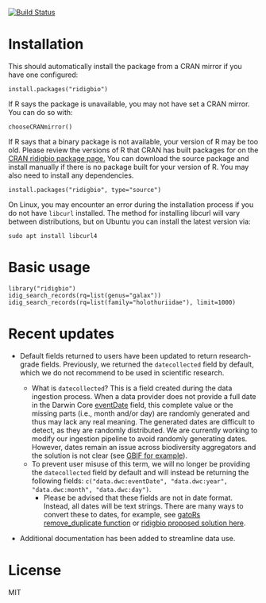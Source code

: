 [![Build Status](https://api.travis-ci.com/iDigBio/ridigbio.svg?branch=master)](https://app.travis-ci.com/github/iDigBio/ridigbio)

# Installation

This should automatically install the package from a CRAN mirror if you have one configured:

    install.packages("ridigbio")
	
If R says the package is unavailable, you may not have set a CRAN mirror. You can do so with:

    chooseCRANmirror()

If R says that a binary package is not available, your version of R may be too old. Please 
review the versions of R that CRAN has built packages for on the [CRAN ridigbio package page.]( https://cran.r-project.org/package=ridigbio)
You can download the source package and install manually if there is no package built for 
your version of R. You may also need to install any dependencies.

    install.packages("ridigbio", type="source")

On Linux, you may encounter an error during the installation process if you do not have `libcurl` installed. The method for installing libcurl will vary between distributions, but on Ubuntu you can install the latest version via:

    sudo apt install libcurl4
# Basic usage

    library("ridigbio")
    idig_search_records(rq=list(genus="galax"))
    idig_search_records(rq=list(family="holothuriidae"), limit=1000)

   
# Recent updates

  - Default fields returned to users have been updated to return research-grade fields. Previously, we returned the `datecollected` field by default, which we do not recommend to be used in scientific research. 
    
    - What is `datecollected`? This is a field created during the data ingestion process. When a data provider does not provide a full date in the Darwin Core [eventDate](https://dwc.tdwg.org/list/#dwc_eventDate) field, this complete value or the missing parts (i.e., month and/or day) are randomly generated and thus may lack any real meaning. The generated dates are difficult to detect, as they are randomly distributed. We are currently working to modify our ingestion pipeline to avoid randomly generating dates. However, dates remain an issue across biodiversity aggregators and the solution is not clear (see [GBIF for example](https://discourse.gbif.org/t/please-share-your-dates-correctly/3824/5)).
    - To prevent user misuse of this term, we will no longer be providing the `datecollected` field by default and will instead be returning the following fields: `c("data.dwc:eventDate", "data.dwc:year", 
"data.dwc:month", "data.dwc:day")`. 
      - Please be advised that these fields are not in date format. Instead, all dates will be text strings. There are many ways to convert these to dates, for example, see [gatoRs remove_duplicate function](https://github.com/nataliepatten/gatoRs/blob/main/R/remove_duplicates.R) or [ridigbio proposed solution here](https://github.com/iDigBio/ridigbio/issues/44#issuecomment-1889897604).

  - Additional documentation has been added to streamline data use.

# License

MIT
